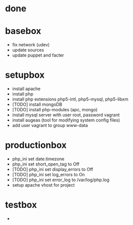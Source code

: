 # done

# basebox

* fix network (udev)
* update sources
* update puppet and facter

# setupbox

* install apache
* install php
* install php extensions php5-intl, php5-mysql, php5-libxm
* [TODO] install mongoDB
* [TODO] install php-modules (apc, mongo)
* install mysql server with user root, password vagrant
* install augeas (tool for modifying system config files)
* add user vagrant to group www-data


# productionbox

* php_ini set date.timezone
* php_ini set short_open_tag to Off
* [TODO] php_ini set display_errors to Off
* [TODO] php_ini set log_errors to On
* [TODO] php_ini set error_log to /var/log/php.log
* setup apache vhost for project

# testbox

*